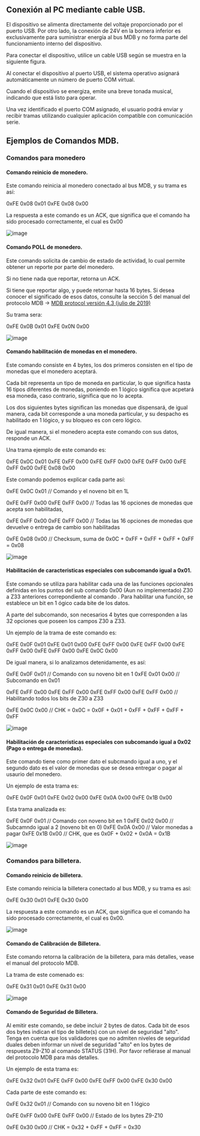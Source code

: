 ## Conexión al PC mediante cable USB.

El dispositivo se alimenta directamente del voltaje proporcionado por el puerto USB. Por otro lado, la conexión de 24V en la bornera inferior es exclusivamente para suministrar energía al bus MDB y no forma parte del funcionamiento interno del dispositivo.

Para conectar el dispositivo, utilice un cable USB según se muestra en la siguiente figura.

Al conectar el dispositivo al puerto USB, el sistema operativo asignará automáticamente un número de puerto COM virtual.

Cuando el dispositivo se energiza, emite una breve tonada musical, indicando que está listo para operar.

Una vez identificado el puerto COM asignado, el usuario podrá enviar y recibir tramas utilizando cualquier aplicación compatible con comunicación serie.

## Ejemplos de Comandos MDB.

### Comandos para monedero

#### Comando reinicio de monedero.

Este comando reinicia al monedero conectado al bus MDB, y su trama es así:

0xFE 0x08 0x01 0xFE 0x08 0x00

La respuesta a este comando es un ACK, que significa que el comando ha sido procesado correctamente, el cual es 0x00

![image](https://github.com/user-attachments/assets/dbfcb8dc-6237-4c76-a8ac-ce769a4bfc61)


#### Comando POLL de monedero.

Este comando solicita de cambio de estado de actividad, lo cual permite obtener un reporte por parte del monedero.

Si no tiene nada que reportar, retorna un ACK.

Si tiene que reportar algo, y puede retornar hasta 16 bytes. Si desea conocer el significado de esos datos, consulte la sección 5 del manual del protocolo MDB ->  [MDB protocol versión 4.3 (julio de 2019)](https://www.cable-tester.com/references/mdb-connector-pin-out/mdb-protocol-ver-4_3.pdf)

Su trama sera:

0xFE 0x0B 0x01 0xFE 0x0N 0x00

![image](https://github.com/user-attachments/assets/67378733-1b20-4848-871d-3e489481a27a)


#### Comando habilitación de monedas en el monedero.

Este comando consiste en 4 bytes, los dos primeros consisten en el tipo de monedas que el monedero aceptará.

Cada bit representa un tipo de moneda en particular, lo que significa hasta 16 tipos diferentes de monedas, poniendo en 1 lógico significa que acpetará esa moneda, caso contrario, significa que no lo acepta.

Los dos siguientes bytes significan las monedas que dispensará, de igual manera, cada bit corresponde a una moneda particular, y su despacho es habilitado en 1 lógico, y su bloqueo es con cero lógico.

De igual manera, si el monedero acepta este comando con sus datos, responde un ACK.

Una trama ejemplo de este comando es:

0xFE 0x0C 0x01 0xFE 0xFF 0x00 0xFE 0xFF 0x00 0xFE 0xFF 0x00 0xFE 0xFF 0x00 0xFE 0x08 0x00

Este comando podemos explicar cada parte así:

0xFE 0x0C 0x01 // Comando y el noveno bit en 1L

0xFE 0xFF 0x00 
0xFE 0xFF 0x00 // Todas las 16 opciones de monedas que acepta son habilitadas, 

0xFE 0xFF 0x00 
0xFE 0xFF 0x00  // Todas las 16 opciones de monedas que devuelve o entrega de cambio son habilitadas

0xFE 0x08 0x00  // Checksum, suma de 0x0C + 0xFF + 0xFF + 0xFF + 0xFF = 0x08

![image](https://github.com/user-attachments/assets/9d42a8ec-cd37-4686-8834-e7a19c4673d1)

 
#### Habilitación de caracteristicas especiales con subcomando igual a 0x01.

Este comando se utiliza para habilitar cada una de las funciones opcionales definidas en los puntos del sub comando 0x00 (Aun no implementado) Z30 a Z33 anteriores correpondiente al comando . Para habilitar una función, se establece un bit en 1 ógico cada bite de los datos.

A parte del subcomando, son necesarios 4 bytes que corresponden a las 32 opciones que poseen los campos Z30 a Z33.

Un ejemplo de la trama de este comando es:

0xFE 0x0F 0x01 0xFE 0x01 0x00 0xFE 0xFF 0x00 0xFE 0xFF 0x00 0xFE 0xFF 0x00 0xFE 0xFF 0x00 0xFE 0x0C 0x00

De igual manera, si lo analizamos detenidamente, es así:

0xFE 0x0F 0x01 // Comando con su noveno bit en 1
0xFE 0x01 0x00 // Subcomando en 0x01

0xFE 0xFF 0x00 
0xFE 0xFF 0x00 
0xFE 0xFF 0x00 
0xFE 0xFF 0x00 // Habilitando todos los bits de Z30 a Z33

0xFE 0x0C 0x00 // CHK = 0x0C = 0x0F + 0x01 + 0xFF + 0xFF + 0xFF + 0xFF

![image](https://github.com/user-attachments/assets/8489f8f4-0071-4ac0-a511-dfb7ef7c82e7)

#### Habilitación de caracteristicas especiales con subcomando igual a 0x02 (Pago o entrega de monedas).

Este comando tiene como primer dato el subcmando igual a uno, y el segundo dato es el valor de monedas que se desea entregar o pagar al usaurio del monedero.

Un ejemplo de esta trama es:

0xFE 0x0F 0x01 0xFE 0x02 0x00 0xFE 0x0A 0x00 0xFE 0x1B 0x00

Esta trama analizada es:

0xFE 0x0F 0x01 // Comando con noveno bit en 1
0xFE 0x02 0x00 // Subcamndo igual a 2 (noveno bit en 0) 
0xFE 0x0A 0x00 // Valor monedas a pagar
0xFE 0x1B 0x00 // CHK, que es 0x0F + 0x02 + 0x0A = 0x1B

![image](https://github.com/user-attachments/assets/531348ca-9f0f-4a38-9307-6180cfae28a5)

### Comandos para billetera.

#### Comando reinicio de billetera.

Este comando reinicia la billetera conectado al bus MDB, y su trama es así:

0xFE 0x30 0x01 0xFE 0x30 0x00

La respuesta a este comando es un ACK, que significa que el comando ha sido procesado correctamente, el cual es 0x00.

![image](https://github.com/user-attachments/assets/e9aa2214-f710-454a-a007-0c2648f35a07)

#### Comando de Calibración de Billetera.

Este comando retorna la calibración de la billetera, para más detalles, vease el manual del protocolo MDB.

La trama de este comenado es:

0xFE 0x31 0x01 0xFE 0x31 0x00

![image](https://github.com/user-attachments/assets/aba20f04-6fd6-45f9-a32e-c6c5318dbaf1)


#### Comando de Seguridad de Billetera.

Al emitir este comando, se debe incluir 2 bytes de datos. Cada bit de esos dos bytes indican el tipo de billete(s) con un nivel de seguridad "alto". Tenga en cuenta que los validadores que no admiten niveles de seguridad duales deben informar un nivel de seguridad "alto" en los bytes de respuesta Z9-Z10 al comando STATUS (31H). Por favor refiérase al manual del protocolo MDB para más detalles.

Un ejemplo de esta trama es:

0xFE 0x32 0x01 0xFE 0xFF 0x00 0xFE 0xFF 0x00 0xFE 0x30 0x00

Cada parte de este comando es:

0xFE 0x32 0x01 // Comando con su noveno bit en 1 lógico

0xFE 0xFF 0x00 
0xFE 0xFF 0x00 //  Estado de los bytes Z9-Z10

0xFE 0x30 0x00 // CHK = 0x32 + 0xFF + 0xFF = 0x30






